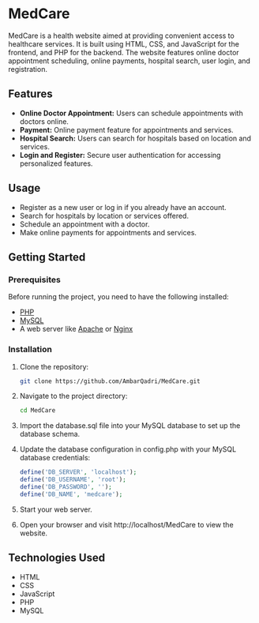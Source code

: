 # MedCare

MedCare is a health website aimed at providing convenient access to healthcare services. It is built using HTML, CSS, and JavaScript for the frontend, and PHP for the backend. The website features online doctor appointment scheduling, online payments, hospital search, user login, and registration.

## Features

- **Online Doctor Appointment:** Users can schedule appointments with doctors online.
- **Payment:** Online payment feature for appointments and services.
- **Hospital Search:** Users can search for hospitals based on location and services.
- **Login and Register:** Secure user authentication for accessing personalized features.

## Usage

- Register as a new user or log in if you already have an account.
- Search for hospitals by location or services offered.
- Schedule an appointment with a doctor.
- Make online payments for appointments and services.

## Getting Started

### Prerequisites

Before running the project, you need to have the following installed:

- [PHP](https://www.php.net/downloads)
- [MySQL](https://www.mysql.com/downloads/)
- A web server like [Apache](https://httpd.apache.org/download.cgi) or [Nginx](https://nginx.org/en/download.html)

### Installation

1. Clone the repository:

   ```bash
   git clone https://github.com/AmbarQadri/MedCare.git

2. Navigate to the project directory:

   ```bash
   cd MedCare
   ```

3. Import the database.sql file into your MySQL database to set up the database schema.

4. Update the database configuration in config.php with your MySQL database credentials:

   ```php
   define('DB_SERVER', 'localhost');
   define('DB_USERNAME', 'root');
   define('DB_PASSWORD', '');
   define('DB_NAME', 'medcare');
   ```

5. Start your web server.

6. Open your browser and visit http://localhost/MedCare to view the website.

## Technologies Used

- HTML
- CSS
- JavaScript
- PHP
- MySQL
  

